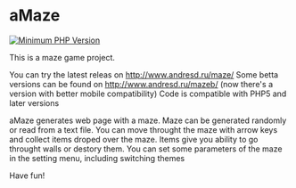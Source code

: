 # aMaze
[![Minimum PHP Version](https://img.shields.io/badge/php-%3E%3D%205.3-8892BF.svg)](https://php.net/)

This is a maze game project.

You can try the latest releas on http://www.andresd.ru/maze/
Some betta versions can be found on http://www.andresd.ru/mazeb/ (now there's a version with better mobile compatibility)
Code is compatible with PHP5 and later versions

aMaze generates web page with a maze.
Maze can be generated randomly or read from a text file.
You can move throught the maze with arrow keys and collect items droped over the maze. Items give you ability to go throught walls or destory them.
You can set some parameters of the maze in the setting menu, including switching themes

Have fun!
